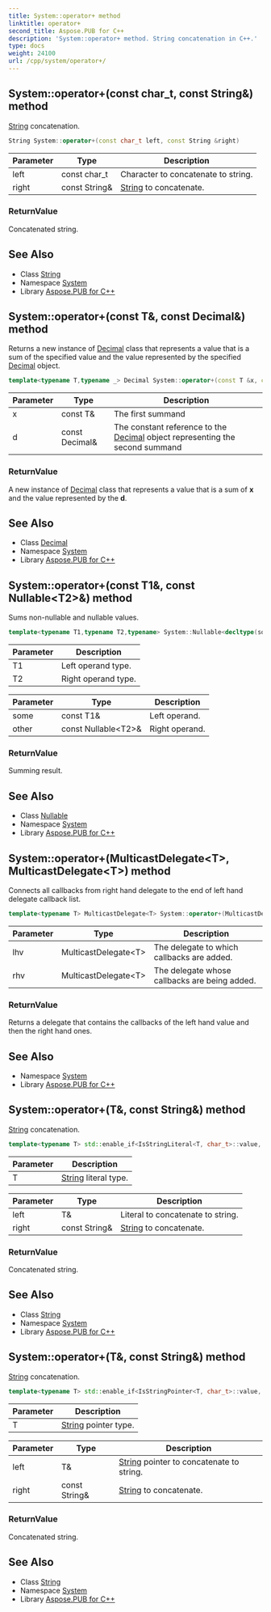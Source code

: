```yaml
---
title: System::operator+ method
linktitle: operator+
second_title: Aspose.PUB for C++
description: 'System::operator+ method. String concatenation in C++.'
type: docs
weight: 24100
url: /cpp/system/operator+/
---
```

## System::operator+(const char_t, const String\&) method


[String](../string/) concatenation.

```cpp
String System::operator+(const char_t left, const String &right)
```


| Parameter | Type | Description |
| --- | --- | --- |
| left | const char_t | Character to concatenate to string. |
| right | const String\& | [String](../string/) to concatenate. |

### ReturnValue

Concatenated string.

## See Also

* Class [String](../string/)
* Namespace [System](../)
* Library [Aspose.PUB for C++](../../)
## System::operator+(const T\&, const Decimal\&) method


Returns a new instance of [Decimal](../decimal/) class that represents a value that is a sum of the specified value and the value represented by the specified [Decimal](../decimal/) object.

```cpp
template<typename T,typename _> Decimal System::operator+(const T &x, const Decimal &d)
```


| Parameter | Type | Description |
| --- | --- | --- |
| x | const T\& | The first summand |
| d | const Decimal\& | The constant reference to the [Decimal](../decimal/) object representing the second summand |

### ReturnValue

A new instance of [Decimal](../decimal/) class that represents a value that is a sum of **x** and the value represented by the **d**.

## See Also

* Class [Decimal](../decimal/)
* Namespace [System](../)
* Library [Aspose.PUB for C++](../../)
## System::operator+(const T1\&, const Nullable\<T2\>\&) method


Sums non-nullable and nullable values.

```cpp
template<typename T1,typename T2,typename> System::Nullable<decltype(some+other.get_Value())> System::operator+(const T1 &some, const Nullable<T2> &other)
```


| Parameter | Description |
| --- | --- |
| T1 | Left operand type. |
| T2 | Right operand type. |

| Parameter | Type | Description |
| --- | --- | --- |
| some | const T1\& | Left operand. |
| other | const Nullable\<T2\>\& | Right operand. |

### ReturnValue

Summing result.

## See Also

* Class [Nullable](../nullable/)
* Namespace [System](../)
* Library [Aspose.PUB for C++](../../)
## System::operator+(MulticastDelegate\<T\>, MulticastDelegate\<T\>) method


Connects all callbacks from right hand delegate to the end of left hand delegate callback list.

```cpp
template<typename T> MulticastDelegate<T> System::operator+(MulticastDelegate<T> lhv, MulticastDelegate<T> rhv)
```


| Parameter | Type | Description |
| --- | --- | --- |
| lhv | MulticastDelegate\<T\> | The delegate to which callbacks are added. |
| rhv | MulticastDelegate\<T\> | The delegate whose callbacks are being added. |

### ReturnValue

Returns a delegate that contains the callbacks of the left hand value and then the right hand ones.

## See Also

* Namespace [System](../)
* Library [Aspose.PUB for C++](../../)
## System::operator+(T\&, const String\&) method


[String](../string/) concatenation.

```cpp
template<typename T> std::enable_if<IsStringLiteral<T, char_t>::value, String>::type System::operator+(T &left, const String &right)
```


| Parameter | Description |
| --- | --- |
| T | [String](../string/) literal type. |

| Parameter | Type | Description |
| --- | --- | --- |
| left | T\& | Literal to concatenate to string. |
| right | const String\& | [String](../string/) to concatenate. |

### ReturnValue

Concatenated string.

## See Also

* Class [String](../string/)
* Namespace [System](../)
* Library [Aspose.PUB for C++](../../)
## System::operator+(T\&, const String\&) method


[String](../string/) concatenation.

```cpp
template<typename T> std::enable_if<IsStringPointer<T, char_t>::value, String>::type System::operator+(T &left, const String &right)
```


| Parameter | Description |
| --- | --- |
| T | [String](../string/) pointer type. |

| Parameter | Type | Description |
| --- | --- | --- |
| left | T\& | [String](../string/) pointer to concatenate to string. |
| right | const String\& | [String](../string/) to concatenate. |

### ReturnValue

Concatenated string.

## See Also

* Class [String](../string/)
* Namespace [System](../)
* Library [Aspose.PUB for C++](../../)
